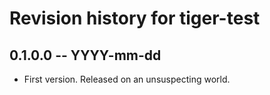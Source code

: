 # Revision history for tiger-test

## 0.1.0.0 -- YYYY-mm-dd

* First version. Released on an unsuspecting world.
